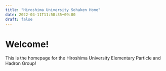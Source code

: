 ```yaml
---
title: "Hiroshima University Sohaken Home"
date: 2022-04-11T11:58:35+09:00
draft: false
---
```


# Welcome!
This is the homepage for the Hiroshima University Elementary Particle and Hadron Group!
